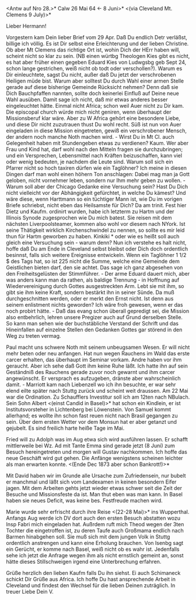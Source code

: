 <Antw auf Nro 28.>* Calw 26 Mai 64
 <- 8 Juni>*
 <(via Cleveland Mt. Clemens 9 July)>*

Lieber Hermann!

Vorgestern kam Dein lieber Brief vom 29 Apr. Daß Du endlich Detr verläßst, billige ich völlig. Es ist Dir selbst eine Erleichterung und der lieben Christine. Ob aber Mt Clemens das richtige Ort ist, wohin Dich der HErr haben will, scheint nicht so klar zu sein. (NB einen würtbg Theologen Kies gibt es nicht, es hat aber früher einen gegeben Eduard Kies von Ludwgsbg geb Sept 24, schon lange gestrichen, weiß nicht ob todt oder verschollen?). Warum es Dir einleuchtete, sagst Du nicht, außer daß Du jetzt der verschrobenen Heiligen müde bist. Warum aber solltest Du durch Wahl einer armen Stelle gerade auf diese bisherige Gemeinde Rücksicht nehmen? Denn daß sie Dich Bauchpfaffen nannten, sollte doch keinerlei Einfluß auf Deine neue Wahl ausüben. Damit sage ich nicht, daß mir etwas anderes besser eingeleuchtet hätte. Einmal nicht Africa; schon weil Auer nicht zu Dir kam. Die episcopal church würde mich nicht geniren, wenn überhaupt der Missionsberuf klar wäre. Aber zu W Africa gehört eine besondere Liebe, und diese Dir nicht zuzutrauen thust Du wohl recht. Süß ist nun von Auer eingeladen in diese Mission eingetreten, gewiß ein verschrobener Mensch, der andern noch manche Noth machen wird. - Wirst Du in Mt Cl. auch Gelegenheit haben mit Stundengeben etwas zu verdienen? Kaum. Wer aber Frau und Kind hat, darf wohl nach den Mitteln fragen sie durchzubringen; und ein Versprechen, Lebensmittel nach Kräften beizuschaffen, kann viel oder wenig bedeuten, je nachdem die Leute sind. Warum soll sich ein Pfarrer nicht so hoch taxiren dürfen wie ein Taglöhner? Ich meine in diesen Dingen darf man wohl einen höhern Ton anschlagen: Dabei mag man ja Gott geloben, nicht vornehmer leben, sondern nur Ihm mehr geben zu wollen. - Warum soll aber der Chicago Gedanke eine Versuchung sein? Hast Du Dich nicht vielleicht vor der Abhängigkeit gefürchtet, in welche Du kämest? Und wäre diese, wenn Harttmann so ein tüchtiger Mann ist, wie Du im vorigen Briefe schriebst, nicht eben das Heilsamste für Dich? Da am trinit. Fest hier Dietz und Kaufm. ordinirt wurden, habe ich letzterm zu Hartm und der Illinois Synode zugesprochen wie Du mich batest. Sie reisen mit dem nächsten Liverpoolsteamer, kommen also wohl vor diesem nach NYork. Ist seine Thätigkeit wirklich Kirchenschwindel zu nennen, so sollte es mir leid thun für Hartm geworben zu haben. Kinkiki <Kankakee>* oder wie es heißt soll auch gleich eine Versuchung sein - warum denn? Nun ich verstehe es halt nicht, hoffe daß Du am Ende in Cleveland selbst bleibst oder Dich doch ordentlich besinnst, falls sich weitere Ereignisse entwickeln. Wenn ein Taglöhner 1 1/2 $ des Tags hat, so ist 225 nicht die Summe, welche eine Gemeinde dem Geistlichen bieten darf, den sie achtet. Das sage ich ganz abgesehen von den Freiheitsgelüsten der Stimmführer. - Der arme Eduard dauert mich, aber was anders kann man da rathen, als baldige Trennung - in Hoffnung auf Wiedervereinigung durch Gottes ausgestreckten Arm. Lebt sie mit ihm, so gibt sie ihm keine Kraft, sondern bestärkt ihn in seiner Sünde. Da muß durchgeschnitten werden, oder er merkt den Ernst nicht. Ist denn aus seinem enlistment nichts geworden? Ich wäre froh gewesen, wenn er das noch probirt hätte. - Daß das evang schon überall gepredigt sei, die Mission also entbehrlich, lehren unsere Pregizer auch auf Grund derselben Stelle. So kann man sehen wie der buchstäbliche Verstand der Schrift und das Hineinfallen auf einzelne Stellen den Gedanken Gottes gar störend in den Weg zu treten vermag.

Paul macht uns schwere Noth mit seinem unbeugsamen Wesen. Er will nicht mehr beten oder neu anfangen. Hat nun wegen Rauchens im Wald das erste carcer erhalten, das überhaupt im Seminar vorkam. Andre haben vor ihm geraucht. Aber ich sehe daß Gott ihm keine Ruhe läßt. Ich hatte ihn auf sein Geständniß des Rauchens gerade zuvor noch gewarnt und ihm carcer angewünscht. Er versprach es aufzugeben, dränste aber wahrscheinlich damit. - Marriott kam nach Liebenzell wo ich ihn besuchte, er war sehr elend eilte später nach Stuttg zurück und scheint weit draussen. Am 22 Mai war die Ordination. Zu Schaufflers Investitur soll ich am 12ten nach NBulach. Sein Sohn Albert <(einst Candid in Basel)>* hat schon ein Kindlein, er ist Institutsvorsteher in Lichtenberg bei Löwenstein. Von Samuel kommt allerhand; es wollte ihn schon fast reuen nicht nach Brasil gegangen zu sein. Über dem ersten Wetter vor dem Monsun hat er aber getanzt und gejubelt. Es sind freilich harte heiße Tage im Mai.

Fried will zu Adolph was im Aug etwa sich wird ausführen lassen. Er schafft mittlerweile bei Wz. Ad mit Tante Emma sind gerade jetzt (8 Juni) zum Besuch hereingetreten und morgen will Gustav nachkommen. Ich hoffe das neue Geschäft wird gut gehen. Die Anfänge wenigstens scheinen leichter als man erwarten konnte. <(Ende Dec 1873 aber schon Bankrott!)>*

Mit David haben wir im Grunde alle Ursache zum Zufriedensein, nur bubelt er manchmal und läßt sich vom Landexamen in keinen besondern Eifer jagen. 
Mit dem Arbeiten gehts jetzt wieder etwas schwer seit die Zeit der Besuche und Missionsfeste da ist. Man thut eben was man kann. In Basel haben sie neues Deficit, was keine bes. Festfreude machen wird.

Marie wurde sehr erfrischt durch ihre Reise <(22-28 Mai)>* ins Wupperthal. Anfangs Aug werde ich DV dort auch den ersten Besuch abstatten wozu Insp Fabri mich eingeladen hat. Außrdem ruft mich Theod wegen der 3ten Tochter die eingetroffen ist, zu deren Taufe auch Großmama endlich nach Barmen hinabgehen soll. Sie muß sich mit dem jungen Volk in Stuttg ordentlich anstrengen und kann eine Erholung brauchen. Von Isenbg sagt ein Gerücht, er komme nach Basel, weiß nicht ob es wahr ist. Jedenfalls sehe ich jetzt die Anfrage wegen ihm als nicht ernstlich gemeint an, sonst hätte dieses Stillschweigen irgend eine Unterbrechung erfahren.

Grüße herzlich den lieben Kaufm falls Du ihn siehst. Ei auch Schimaneck schickt Dir Grüße aus Africa. Ich hoffe Du hast ansprechende Arbeit in Cleveland und findest den Wechsel für die lieben Deinen zuträglich. In treuer Liebe
 Dein V.
